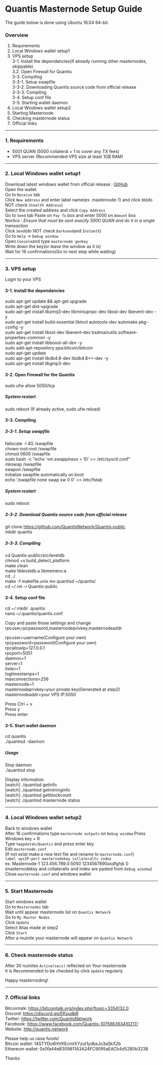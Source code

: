 # Quantis Masternode Setup Guide

The guide below is done using Ubuntu 16.04 64-bit.
### Overview
1. Requirements  
2. Local Windows wallet setup1
3. VPS setup  
    3-1. Install the dependancies(If already running other masternodes, skippable)  
      3.2. Open Firewall for Quantis  
    3-3. Compiling  
      3-3-1. Setup swapfile  
      3-3-2. Downloading Quantis source code from official release  
      3-3-3. Compiling  
    3-4. Setup conf file  
    3-5. Starting wallet daemon
4. Local Windows wallet setup2  
5. Starting Masternode  
6. Checking masternode status  
7. Official links
<!--3-3. Download the wallet and extract from the archive-->  
___
### 1. Requirements
* 5001 QUAN (5000 collateral + 1 to cover any TX fees)  
* VPS server (Recommended VPS size at least 1GB RAM)
___
### 2. Local Windows wallet setup1  
Download latest windows wallet from official release : [GitHub](https://github.com/QuantisNetwork/Quantis-public/releases/download/Publicrelease)  
Open the wallet    
Go to `Receive` tab  
Click `New Address` and enter label name(ex. masternode-1) and click `OK`(do NOT check `Stealth Address`)  
Select the created address and click `Copy Address`  
Go to `Send` tab
Paste on `Pay To` box and enter 5000 on `Amount` box  
*Nortice : Ensure that must be sent exactly 5000 QUAN and do it in a single transaction*  
Click `Send`(do NOT check `Darksend`and `InstantX`)  
Go to `Help` -> `Debug window`  
Open `Console`and type `masternode genkey`  
Write down the key(or leave the window as it is)  
Wait for 16 confirmations(Go to next step while waiting)   
___
### 3. VPS setup  
Login to your VPS
#### 3-1. Install the dependancies
sudo apt-get update && apt-get upgrade  
sudo apt-get dist-upgrade  
sudo apt-get install libzmq3-dev libminiupnpc-dev libssl-dev libevent-dev -y  
sudo apt-get install build-essential libtool autotools-dev automake pkg-config -y  
sudo apt-get install libssl-dev libevent-dev bsdmainutils   software-properties-common
-y  
sudo apt-get install libboost-all-dev -y  
sudo add-apt-repository ppa:bitcoin/bitcoin  
sudo apt-get update  
sudo apt-get install libdb4.8-dev libdb4.8++-dev  -y  
sudo apt-get install libgmp3-dev  
#### 3-2. Open Firewall for the Quantis  
sudo ufw allow 5050/tcp  
##### System restart  
sudo reboot (If already active, sudo ufw reload)
#### 3-3. Compiling
##### 3-3-1. Setup swapfile  
fallocate -l 4G /swapfile  
chown root:root /swapfile  
chmod 0600 /swapfile  
sudo bash -c "echo 'vm.swappiness = 10' >> /etc/sysctl.conf"  
mkswap /swapfile  
swapon /swapfile  
Initialize swapfile automatically on boot  
echo '/swapfile none swap sw 0 0' >> /etc/fstab  
##### System restart  
sudo reboot
##### 3-3-2. Download Quantis source code from official release  
git clone https://github.com/QuantisNetwork/Quantis-public  
mkdir quantis  
##### 3-3-3. Compiling  
cd Quantis-public/src/leveldb  
chmod +x build_detect_platform  
make clean  
make libleveldb.a libmemenv.a  
cd ../  
make -f makefile.unix
mv quantisd ~/quantis/  
cd ~/
rm -r Quantis-public  

#### 3-4. Setup conf file  
cd ~/
mkdir .quantis  
nano ~/.quantis/quantis.conf  

Copy and paste those settings and change rpcuser,rpcpassword,masternodeprivkey,masternodeaddr

rpcuser=username(Configure your own)  
rpcpassword=password(Configure your own)  
rpcallowip=127.0.0.1  
rpcport=5051  
daemon=1  
server=1  
listen=1  
logtimestamps=1  
maxconnections=256  
masternode=1  
masternodeprivkey=your private key(Generated at step2)  
masternodeaddr=your VPS IP:5050  



Press Ctrl + x  
Press y  
Press enter  
#### 3-5. Start wallet daemon  
cd quantis  
./quantisd -daemon  
##### Usage  
Stop daemon  
./quantisd stop  

Display information  
[watch] ./quantisd getinfo  
[watch] ./quantisd getmininginfo  
[watch] ./quantisd getblockcount  
[watch] ./quantisd masternode status  

___
### 4. Local Windows wallet setup2  
Back to windows wallet  
After 16 confirmations type `masternode outputs` on `Debug window`
Press Windows key + R  
Type `%appdata%/Quantis` and press enter key  
Edit `masternode.conf`  
(If not exist make a new text file and rename to `masternode.conf`)     
`label vpsIP:port masternodekey collateraltx index`  
ex. Masternode-1 123.456.789.0:5050 1234567890asdfghjk 0  
(masternodekey and collateraltx and index are pasted from `Debug window`)  
Close `masternode.conf` and windows wallet  
___
### 5. Start Masternode  
Start windows wallet  
Go to `Masternodes` tab  
Wait until appear masternode list on `Quantis Network`  
Go to `My Master Nodes`  
Click `Update`  
Select Alias made at step2  
Click `Start`  
After a muinite your masternode will appear on `Quantis Network`
___
### 6. Check masternode status  
After 30 nuinites `Active(secs)` reflected on Your masternode  
It is Recommended to be checked by click `Update` regularly  

Happy masternoding!
___
### 7. Official links  
Bitcointalk: https://bitcointalk.org/index.php?topic=3354132.0  
Discord: https://discord.gg/EKsudbR  
Twitter: https://twitter.com/QuantisNetwork  
Facebook: https://www.facebook.com/Quantis-107598363410217/  
Website: http://quantis.network  

Please help us raise funds!  
Bitcoin wallet: 14STYDo6HVKEcmtXYzut1ydbxJo3aSkX2b  
Ethereum wallet: 0x0fa44eB309811A3A24FC9095aEACb4d52B0b3238  

Thanks
